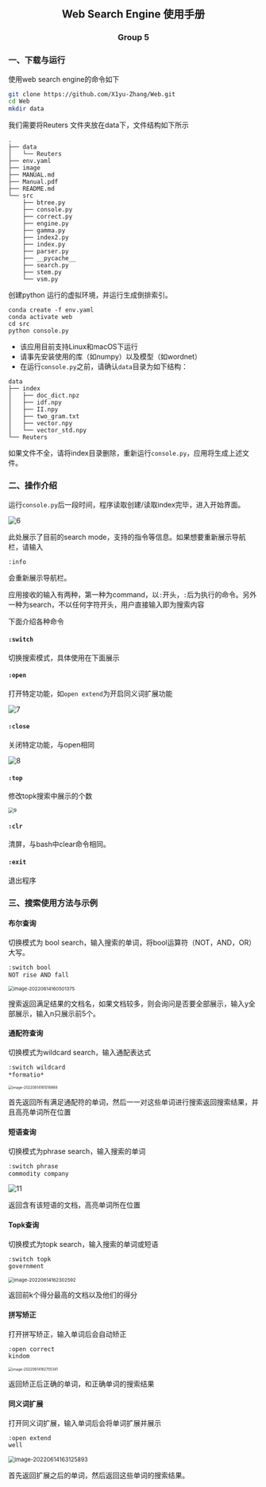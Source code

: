 ## <center> Web Search Engine 使用手册

### <center> Group 5

### 一、下载与运行

使用web search engine的命令如下

```bash
git clone https://github.com/X1yu-Zhang/Web.git
cd Web
mkdir data
```
我们需要将Reuters 文件夹放在data下，文件结构如下所示

```
.
├── data
│   └── Reuters
├── env.yaml
├── image
├── MANUAL.md
├── Manual.pdf
├── README.md
└── src
    ├── btree.py
    ├── console.py
    ├── correct.py
    ├── engine.py
    ├── gamma.py
    ├── index2.py
    ├── index.py
    ├── parser.py
    ├── __pycache__
    ├── search.py
    ├── stem.py
    └── vsm.py

```
创建python 运行的虚拟环境，并运行生成倒排索引。

```
conda create -f env.yaml
conda activate web
cd src 
python console.py
```

- 该应用目前支持Linux和macOS下运行
- 请事先安装使用的库（如numpy）以及模型（如wordnet）
- 在运行`console.py`之前，请确认`data`目录为如下结构：

```
data
├── index
│   ├── doc_dict.npz
│   ├── idf.npy
│   ├── II.npy
│   ├── two_gram.txt
│   ├── vector.npy
│   └── vector_std.npy
└── Reuters
```

如果文件不全，请将index目录删除，重新运行`console.py`，应用将生成上述文件。

### 二、操作介绍

运行`console.py`后一段时间，程序读取创建/读取index完毕，进入开始界面。

![6](./image/6.png)

此处展示了目前的search  mode，支持的指令等信息。如果想要重新展示导航栏，请输入

```bash
:info
```

会重新展示导航栏。

应用接收的输入有两种，第一种为command，以`:`开头，`:`后为执行的命令。另外一种为search，不以任何字符开头，用户直接输入即为搜索内容

下面介绍各种命令

#### `:switch`

切换搜索模式，具体使用在下面展示

#### `:open`

打开特定功能，如`open extend`为开启同义词扩展功能

![7](./image/7.png)

#### `:close`

关闭特定功能，与open相同

<img src="image\8.png" alt="8"  />

#### `:top`

修改topk搜索中展示的个数

<img src="image\9.png" alt="9" style="zoom: 67%;" />

#### `:clr`

清屏，与bash中clear命令相同。

#### `:exit`

退出程序

### 三、搜索使用方法与示例

#### 布尔查询

切换模式为 bool search，输入搜索的单词，将bool运算符（NOT，AND，OR）大写。

```bash
:switch bool
NOT rise AND fall
```

<img src="image\10.png" alt="image-20220614160501375" style="zoom: 67%;" />

搜索返回满足结果的文档名，如果文档较多，则会询问是否要全部展示，输入y全部展示，输入n只展示前5个。

#### 通配符查询

切换模式为wildcard search，输入通配表达式

```bash
:switch wildcard
*formatio*
```

<img src="image\15.png" alt="image-20220614161016868" style="zoom:50%;" />

首先返回所有满足通配符的单词，然后一一对这些单词进行搜索返回搜索结果，并且高亮单词所在位置

#### 短语查询

切换模式为phrase search，输入搜索的单词

```bash
:switch phrase
commodity company
```

![11](./image/11.png)

返回含有该短语的文档，高亮单词所在位置

#### Topk查询

切换模式为topk search，输入搜索的单词或短语

```bash
:switch topk
government
```

<img src="image\12.png" alt="image-20220614162302592" style="zoom: 67%;" />

返回前k个得分最高的文档以及他们的得分

#### 拼写矫正

打开拼写矫正，输入单词后会自动矫正

```bash
:open correct
kindom
```

<img src="image\13.png" alt="image-20220614162755341" style="zoom:50%;" />

返回矫正后正确的单词，和正确单词的搜索结果

#### 同义词扩展

打开同义词扩展，输入单词后会将单词扩展并展示

```bash
:open extend
well
```

<img src="image\14.png" alt="image-20220614163125893" style="zoom:80%;" />

首先返回扩展之后的单词，然后返回这些单词的搜索结果。